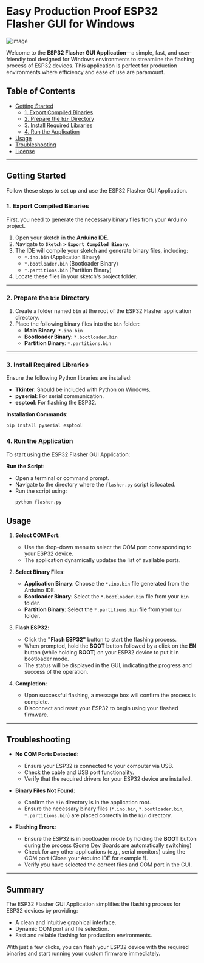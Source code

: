 # Easy Production Proof ESP32 Flasher GUI for Windows


![image](https://github.com/user-attachments/assets/e6e47eca-333e-478f-a35c-4a3165678c2a)


Welcome to the **ESP32 Flasher GUI Application**—a simple, fast, and user-friendly tool designed for Windows environments to streamline the flashing process of ESP32 devices. This application is perfect for production environments where efficiency and ease of use are paramount.

## Table of Contents

- [Getting Started](#getting-started)
  - [1. Export Compiled Binaries](#1-export-compiled-binaries)
  - [2. Prepare the `bin` Directory](#2-prepare-the-bin-directory)
  - [3. Install Required Libraries](#3-install-required-libraries)
  - [4. Run the Application](#4-run-the-application)
- [Usage](#usage)
- [Troubleshooting](#troubleshooting)
- [License](#license)

---

## Getting Started

Follow these steps to set up and use the ESP32 Flasher GUI Application.

### 1. Export Compiled Binaries

First, you need to generate the necessary binary files from your Arduino project.

1. Open your sketch in the **Arduino IDE**.
2. Navigate to **`Sketch` > `Export Compiled Binary`**.
3. The IDE will compile your sketch and generate binary files, including:
   - `*.ino.bin` (Application Binary)
   - `*.bootloader.bin` (Bootloader Binary)
   - `*.partitions.bin` (Partition Binary)
4. Locate these files in your sketch's project folder.

---

### 2. Prepare the `bin` Directory

1. Create a folder named `bin` at the root of the ESP32 Flasher application directory.
2. Place the following binary files into the `bin` folder:
   - **Main Binary**: `*.ino.bin`
   - **Bootloader Binary**: `*.bootloader.bin`
   - **Partition Binary**: `*.partitions.bin`

---

### 3. Install Required Libraries

Ensure the following Python libraries are installed:

- **Tkinter**: Should be included with Python on Windows.
- **pyserial**: For serial communication.
- **esptool**: For flashing the ESP32.

**Installation Commands**:

```bash
pip install pyserial esptool
```

### 4. Run the Application

To start using the ESP32 Flasher GUI Application:

**Run the Script**:
   - Open a terminal or command prompt.
   - Navigate to the directory where the `flasher.py` script is located.
   - Run the script using:
     ```bash
     python flasher.py
     ```

## Usage

1. **Select COM Port**:
   - Use the drop-down menu to select the COM port corresponding to your ESP32 device.
   - The application dynamically updates the list of available ports.

2. **Select Binary Files**:
   - **Application Binary**: Choose the `*.ino.bin` file generated from the Arduino IDE.
   - **Bootloader Binary**: Select the `*.bootloader.bin` file from your `bin` folder.
   - **Partition Binary**: Select the `*.partitions.bin` file from your `bin` folder.

3. **Flash ESP32**:
   - Click the **"Flash ESP32"** button to start the flashing process.
   - When prompted, hold the **BOOT** button followed by a click on the **EN** button (while holding **BOOT**) on your ESP32 device to put it in bootloader mode.
   - The status will be displayed in the GUI, indicating the progress and success of the operation.

4. **Completion**:
   - Upon successful flashing, a message box will confirm the process is complete.
   - Disconnect and reset your ESP32 to begin using your flashed firmware.

---

## Troubleshooting

- **No COM Ports Detected**:
  - Ensure your ESP32 is connected to your computer via USB.
  - Check the cable and USB port functionality.
  - Verify that the required drivers for your ESP32 device are installed.

- **Binary Files Not Found**:
  - Confirm the `bin` directory is in the application root.
  - Ensure the necessary binary files (`*.ino.bin`, `*.bootloader.bin`, `*.partitions.bin`) are placed correctly in the `bin` directory.

- **Flashing Errors**:
  - Ensure the ESP32 is in bootloader mode by holding the **BOOT** button during the process (Some Dev Boards are automatically switching)
  - Check for any other applications (e.g., serial monitors) using the COM port (Close your Arduino IDE for example !).
  - Verify you have selected the correct files and COM port in the GUI.

---

## Summary

The ESP32 Flasher GUI Application simplifies the flashing process for ESP32 devices by providing:

- A clean and intuitive graphical interface.
- Dynamic COM port and file selection.
- Fast and reliable flashing for production environments.

With just a few clicks, you can flash your ESP32 device with the required binaries and start running your custom firmware immediately.
